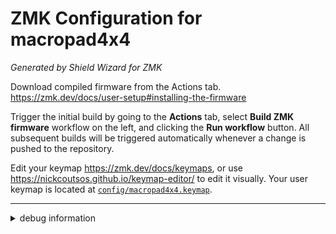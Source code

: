 # ZMK Configuration for macropad4x4

*Generated by Shield Wizard for ZMK*

Download compiled firmware from the Actions tab. <https://zmk.dev/docs/user-setup#installing-the-firmware>

Trigger the initial build by going to the **Actions** tab, select **Build ZMK firmware** workflow on the left, and clicking the **Run workflow** button.
All subsequent builds will be triggered automatically whenever a change is pushed to the repository.

Edit your keymap <https://zmk.dev/docs/keymaps>, or use <https://nickcoutsos.github.io/keymap-editor/> to edit it visually.
Your user keymap is located at [`config/macropad4x4.keymap`](config/macropad4x4.keymap).

-----

<details>
<summary>
debug information
</summary>

For the purpose of debugging Shield Wizard for ZMK in case of broken configuration, here is the data used to generate this configuration:

```json
{"info":{"name":"macropad4x4","shield":"macropad4x4","controller":"seeed_xiao_ble_plus","wiring":"matrix_diode"},"layout":[{"partOf":0,"row":0,"column":0,"width":1,"height":1,"x":0,"y":0,"r":0,"rx":0,"ry":0},{"partOf":0,"row":0,"column":1,"width":1,"height":1,"x":1,"y":0,"r":0,"rx":0,"ry":0},{"partOf":0,"row":0,"column":2,"width":1,"height":1,"x":2,"y":0,"r":0,"rx":0,"ry":0},{"partOf":0,"row":0,"column":3,"width":1,"height":1,"x":3,"y":0,"r":0,"rx":0,"ry":0},{"partOf":0,"row":1,"column":0,"width":1,"height":1,"x":0,"y":1,"r":0,"rx":0,"ry":0},{"partOf":0,"row":1,"column":1,"width":1,"height":1,"x":1,"y":1,"r":0,"rx":0,"ry":0},{"partOf":0,"row":1,"column":2,"width":1,"height":1,"x":2,"y":1,"r":0,"rx":0,"ry":0},{"partOf":0,"row":1,"column":3,"width":1,"height":1,"x":3,"y":1,"r":0,"rx":0,"ry":0},{"partOf":0,"row":2,"column":0,"width":1,"height":1,"x":0,"y":2,"r":0,"rx":0,"ry":0},{"partOf":0,"row":2,"column":1,"width":1,"height":1,"x":1,"y":2,"r":0,"rx":0,"ry":0},{"partOf":0,"row":2,"column":2,"width":1,"height":1,"x":2,"y":2,"r":0,"rx":0,"ry":0},{"partOf":0,"row":2,"column":3,"width":1,"height":1,"x":3,"y":2,"r":0,"rx":0,"ry":0},{"partOf":0,"row":3,"column":0,"width":1,"height":1,"x":0,"y":3,"r":0,"rx":0,"ry":0},{"partOf":0,"row":3,"column":1,"width":1,"height":1,"x":1,"y":3,"r":0,"rx":0,"ry":0},{"partOf":0,"row":3,"column":2,"width":1,"height":1,"x":2,"y":3,"r":0,"rx":0,"ry":0},{"partOf":0,"row":3,"column":3,"width":1,"height":1,"x":3,"y":3,"r":0,"rx":0,"ry":0}],"pinouts":[{"d7":"output","d8":"output","d9":"output","d10":"output","d3":"input","d4":"input","d5":"input","d6":"input"}],"wiring":[{"input":"d3","output":"d7"},{"input":"d3","output":"d8"},{"input":"d3","output":"d9"},{"input":"d3","output":"d10"},{"input":"d4","output":"d7"},{"input":"d4","output":"d8"},{"input":"d4","output":"d9"},{"input":"d4","output":"d10"},{"input":"d5","output":"d7"},{"input":"d5","output":"d8"},{"input":"d5","output":"d9"},{"input":"d5","output":"d10"},{"input":"d6","output":"d7"},{"input":"d6","output":"d8"},{"input":"d6","output":"d9"},{"input":"d6","output":"d10"}]}
```

</details>

